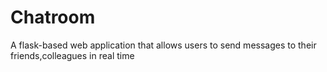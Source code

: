 # Chatroom
A flask-based web application that allows users to send messages to their friends,colleagues in real time
